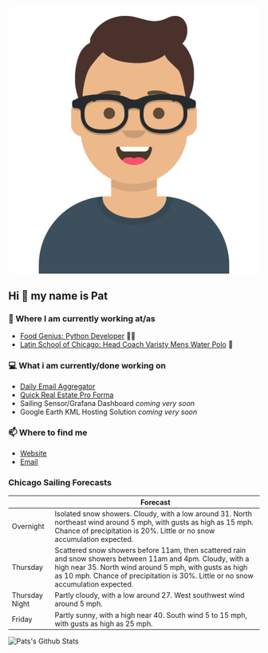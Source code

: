 [![Social banner for p-j-falconer](https://raw.githubusercontent.com/P-J-FALCONER/P-J-FALCONER/master/assets/avataaars.svg)](https://patfalconer.com/)
## Hi :wave: my name is Pat

### 💼 Where I am currently working at/as
- [Food Genius: Python Developer](https://getfoodgenius.com/) 🍔🐍
- [Latin School of Chicago: Head Coach Varisty Mens Water Polo](https://www.latinschool.org/) 🤽


### 💻 What i am currently/done working on
 - [Daily Email Aggregator](https://github.com/P-J-FALCONER/dott_daily_mail)
 - [Quick Real Estate Pro Forma](https://github.com/P-J-FALCONER/henry)
 - Sailing Sensor/Grafana Dashboard *coming very soon*
 - Google Earth KML Hosting Solution *coming very soon*

### 📫 Where to find me
 - [Website](https://patfalconer.com/)
 - [Email](mailto:patrick.j.falconer@gmail.com)


### Chicago Sailing Forecasts
|   | Forecast  |
|---|---|
| Overnight | Isolated snow showers. Cloudy, with a low around 31. North northeast wind around 5 mph, with gusts as high as 15 mph. Chance of precipitation is 20%. Little or no snow accumulation expected. |
| Thursday | Scattered snow showers before 11am, then scattered rain and snow showers between 11am and 4pm. Cloudy, with a high near 35. North wind around 5 mph, with gusts as high as 10 mph. Chance of precipitation is 30%. Little or no snow accumulation expected. |
| Thursday Night | Partly cloudy, with a low around 27. West southwest wind around 5 mph. |
| Friday | Partly sunny, with a high near 40. South wind 5 to 15 mph, with gusts as high as 25 mph. |

![Pats's Github Stats](https://github-readme-stats.vercel.app/api?username=p-j-falconer&show_icons=true&theme=radical)
